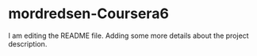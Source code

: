 # mordredsen-Coursera6
I am editing the README file. Adding some more details about the project description.

